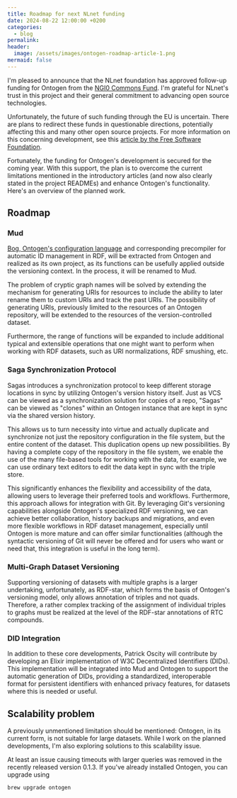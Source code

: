 ```yaml
---
title: Roadmap for next NLnet funding
date: 2024-08-22 12:00:00 +0200
categories:
  - blog
permalink: 
header:
  image: /assets/images/ontogen-roadmap-article-1.png
mermaid: false
---
```


I'm pleased to announce that the NLnet foundation has approved follow-up funding for Ontogen from the [NGI0 Commons Fund](https://nlnet.nl/commonsfund/).  I'm grateful for NLnet's trust in this project and their general commitment to advancing open source technologies.

Unfortunately, the future of such funding through the EU is uncertain. There are plans to redirect these funds in questionable directions, potentially affecting this and many other open source projects. For more information on this concerning development, see this [article by the Free Software Foundation](https://fsfe.org/news/2024/news-20240719-01.en.html).

Fortunately, the funding for Ontogen's development is secured for the coming year. With this support, the plan is to overcome the current limitations mentioned in the introductory articles (and now also clearly stated in the project READMEs) and enhance Ontogen's functionality. Here's an overview of the planned work.


## Roadmap

### Mud

[Bog, Ontogen's configuration language](https://ontogen.io/introduction/part-4) and corresponding precompiler for automatic ID management in RDF, will be extracted from Ontogen and realized as its own project, as its functions can be usefully applied outside the versioning context. In the process, it will be renamed to Mud.

The problem of cryptic graph names will be solved by extending the mechanism for generating URIs for resources to include the ability to later rename them to custom URIs and track the past URIs. The possibility of generating URIs, previously limited to the resources of an Ontogen repository, will be extended to the resources of the version-controlled dataset.

Furthermore, the range of functions will be expanded to include additional typical and extensible operations that one might want to perform when working with RDF datasets, such as URI normalizations, RDF smushing, etc.

### Saga Synchronization Protocol

Sagas introduces a synchronization protocol to keep different storage locations in sync by utilizing Ontogen's version history itself. Just as VCS can be viewed as a synchronization solution for copies of a repo, "Sagas" can be viewed as "clones" within an Ontogen instance that are kept in sync via the shared version history.

This allows us to turn necessity into virtue and actually duplicate and synchronize not just the repository configuration in the file system, but the entire content of the dataset. This duplication opens up new possibilities. By having a complete copy of the repository in the file system, we enable the use of the many file-based tools for working with the data, for example, we can use ordinary text editors to edit the data kept in sync with the triple store.

This significantly enhances the flexibility and accessibility of the data, allowing users to leverage their preferred tools and workflows. Furthermore, this approach allows for integration with Git. By leveraging Git's versioning capabilities alongside Ontogen's specialized RDF versioning, we can achieve better collaboration, history backups and migrations, and even more flexible workflows in RDF dataset management, especially until Ontogen is more mature and can offer similar functionalities (although the syntactic versioning of Git will never be offered and for users who want or need that, this integration is useful in the long term).

### Multi-Graph Dataset Versioning

Supporting versioning of datasets with multiple graphs is a larger undertaking, unfortunately, as RDF-star, which forms the basis of Ontogen's versioning model, only allows annotation of triples and not quads. Therefore, a rather complex tracking of the assignment of individual triples to graphs must be realized at the level of the RDF-star annotations of RTC compounds.

### DID Integration

In addition to these core developments, Patrick Oscity will contribute by developing an Elixir implementation of W3C Decentralized Identifiers (DIDs). This implementation will be integrated into Mud and Ontogen to support the automatic generation of DIDs, providing a standardized, interoperable format for persistent identifiers with enhanced privacy features, for datasets where this is needed or useful.


## Scalability problem

A previously unmentioned limitation should be mentioned: Ontogen, in its current form, is not suitable for large datasets. While I work on the planned developments, I'm also exploring solutions to this scalability issue. 

At least an issue causing timeouts with larger queries was removed in the recently released version 0.1.3. If you've already installed Ontogen, you can upgrade using

```sh
brew upgrade ontogen
```

